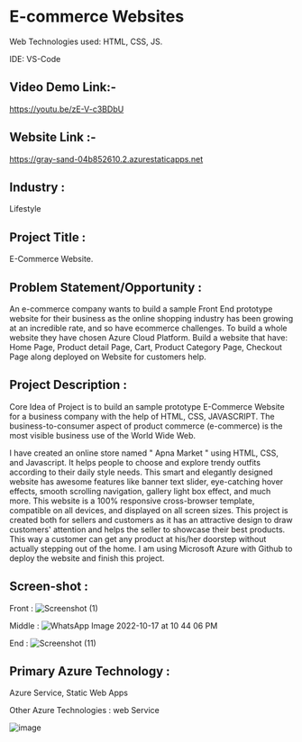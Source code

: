 # E-commerce Websites

Web Technologies used: HTML, CSS, JS.

IDE: VS-Code

## Video Demo Link:-

https://youtu.be/zE-V-c3BDbU

## Website Link :- 

https://gray-sand-04b852610.2.azurestaticapps.net

## Industry :
Lifestyle

## Project Title :
E-Commerce Website.

## Problem Statement/Opportunity :

An e-commerce company wants to build a sample Front End prototype website for their business as the online shopping industry has been growing at an incredible rate, and so have ecommerce challenges. To build a whole website they have chosen Azure Cloud Platform. Build a website that have: Home Page, Product detail Page, Cart, Product Category Page, Checkout Page along deployed on Website for customers help.

## Project Description :

Core Idea of Project is to build an sample prototype E-Commerce Website for a business company with the help of HTML, CSS, JAVASCRIPT. The business-to-consumer aspect of product commerce (e-commerce) is the most visible business use of the World Wide Web.

I have created an online store named " Apna Market " using HTML, CSS, and Javascript. It helps people to choose and explore trendy outfits according to their daily style needs. This smart and elegantly designed website has awesome features like banner text slider, eye-catching hover effects, smooth scrolling navigation, gallery light box effect, and much more. This website is a 100% responsive cross-browser template, compatible on all devices, and displayed on all screen sizes. This project is created both for sellers and customers as it has an attractive design to draw customers' attention and helps the seller to showcase their best products. This way a customer can get any product at his/her doorstep without actually stepping out of the home. I am using Microsoft Azure with Github to deploy the website and finish this project.

## Screen-shot :

Front :
![Screenshot (1)](https://user-images.githubusercontent.com/96697080/197000188-04e12759-0682-4c5d-bf6d-71e9687b0a8d.png)

Middle :
![WhatsApp Image 2022-10-17 at 10 44 06 PM](https://user-images.githubusercontent.com/96697080/197000345-a0dc7a28-bd43-4e98-a4f0-107970b2acef.jpeg)

End :
![Screenshot (11)](https://user-images.githubusercontent.com/96697080/197000545-f0e52d6d-3748-4f53-9f12-d64eac376dd0.png)


## Primary Azure Technology :

Azure Service, Static Web Apps

Other Azure Technologies : web Service

![image](https://user-images.githubusercontent.com/96697080/196999406-7f0a5875-8c1e-4f5b-88b8-8c997ea9690e.png)

